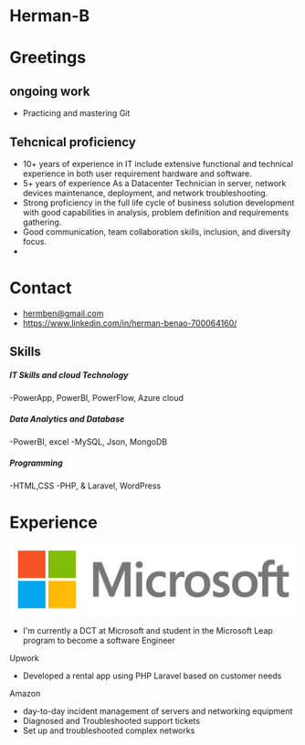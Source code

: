 # Herman-B

# Greetings
## ongoing work
- Practicing and mastering Git

## Tehcnical proficiency 
- 10+ years of experience in IT include extensive functional and technical experience in both user requirement hardware and software.
- 5+ years of experience As a Datacenter Technician in server, network devices maintenance, deployment, and network troubleshooting.
- Strong proficiency in the full life cycle of business solution development with good capabilities in analysis, problem definition and requirements gathering.
- Good communication, team collaboration skills, inclusion, and diversity focus.
- 

# Contact
- hermben@gmail.com
- https://www.linkedin.com/in/herman-benao-700064160/


## Skills
##### IT Skills and cloud Technology
-PowerApp, PowerBI, PowerFlow, Azure cloud
##### Data Analytics and Database
-PowerBI, excel
-MySQL, Json, MongoDB
##### Programming
-HTML,CSS
-PHP, & Laravel, WordPress

# Experience

![Microsoft](https://github.com/hermben/Herman-B/blob/main/Img/Mi-Logo.png)
- I'm currently a DCT at Microsoft and student in the Microsoft Leap program to become a software Engineer 

Upwork
- Developed a rental app using PHP Laravel based on customer needs

Amazon
- day-to-day incident management of servers and networking equipment     
- Diagnosed and Troubleshooted support tickets
- Set up and troubleshooted complex networks  
